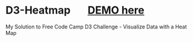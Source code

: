 # D3-Heatmap   &nbsp; &nbsp; &nbsp; [DEMO here](https://ziweidream.github.io/D3-Heatmap/)
My Solution to Free Code Camp D3 Challenge - Visualize Data with a Heat Map
